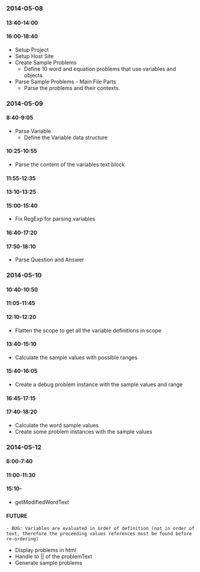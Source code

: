 
### 2014-05-08

#### 13:40-14:00
#### 16:00-18:40

- Setup Project
- Setup Host Site
- Create Sample Problems
	- Define 10 word and equation problems that use variables and objects.
- Parse Sample Problems - Main File Parts
	- Parse the problems and their contexts.


### 2014-05-09

#### 8:40-9:05

- Parse Variable
	- Define the Variable data structure

#### 10:25-10:55

- Parse the content of the variables text block

#### 11:55-12:35
#### 13:10-13:25
#### 15:00-15:40

- Fix RegExp for parsing variables

#### 16:40-17:20
#### 17:50-18:10

- Parse Question and Answer

### 2014-05-10
#### 10:40-10:50
#### 11:05-11:45
#### 12:10-12:20

- Flatten the scope to get all the variable definitions in scope

#### 13:40-15:10

- Calculate the sample values with possible ranges

#### 15:40-16:05

- Create a debug problem instance with the sample values and range

#### 16:45-17:15
#### 17:40-18:20

- Calculate the word sample values
- Create some problem instances with the sample values

### 2014-05-12

#### 6:00-7:40
#### 11:00-11:30
#### 15:10-

- getModifiedWordText

#### FUTURE

	- BUG: Variables are evaluated in order of definition (not in order of text, therefore the preceeding values references must be found before re-ordering)

- Display problems in html
- Handle to || of the problemText
- Generate sample problems